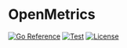 # OpenMetrics

[![Go Reference](https://pkg.go.dev/badge/github.com/bsm/openmetrics.svg)](https://pkg.go.dev/github.com/bsm/openmetrics)
[![Test](https://github.com/bsm/openmetrics/actions/workflows/test.yml/badge.svg)](https://github.com/bsm/openmetrics/actions/workflows/test.yml)
[![License](https://img.shields.io/badge/License-Apache%202.0-blue.svg)](https://opensource.org/licenses/Apache-2.0)
